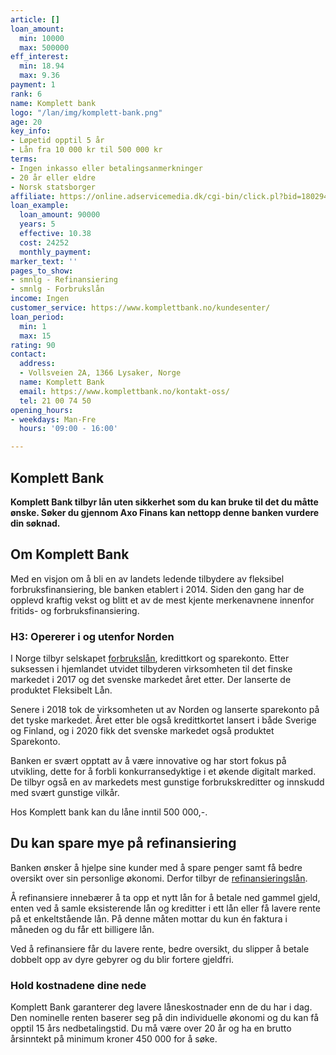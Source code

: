 ```yaml
---
article: []
loan_amount:
  min: 10000
  max: 500000
eff_interest:
  min: 18.94
  max: 9.36
payment: 1
rank: 6
name: Komplett bank
logo: "/lan/img/komplett-bank.png"
age: 20
key_info:
- Løpetid opptil 5 år
- Lån fra 10 000 kr til 500 000 kr
terms:
- Ingen inkasso eller betalingsanmerkninger
- 20 år eller eldre
- Norsk statsborger
affiliate: https://online.adservicemedia.dk/cgi-bin/click.pl?bid=1802940&media_id=89835
loan_example:
  loan_amount: 90000
  years: 5
  effective: 10.38
  cost: 24252
  monthly_payment: 
marker_text: ''
pages_to_show:
- smnlg - Refinansiering
- smnlg - Forbrukslån
income: Ingen
customer_service: https://www.komplettbank.no/kundesenter/
loan_period:
  min: 1
  max: 15
rating: 90
contact:
  address:
  - Vollsveien 2A, 1366 Lysaker, Norge
  name: Komplett Bank
  email: https://www.komplettbank.no/kontakt-oss/
  tel: 21 00 74 50
opening_hours:
- weekdays: Man-Fre
  hours: '09:00 - 16:00'

---
```

## Komplett Bank

**Komplett Bank tilbyr lån uten sikkerhet som du kan bruke til det du måtte ønske. Søker du gjennom Axo Finans kan nettopp denne banken vurdere din søknad.**

## Om Komplett Bank

Med en visjon om å bli en av landets ledende tilbydere av fleksibel forbruksfinansiering, ble banken etablert i 2014. Siden den gang har de opplevd kraftig vekst og blitt et av de mest kjente merkenavnene innenfor fritids- og forbruksfinansiering.

### H3: Opererer i og utenfor Norden

I Norge tilbyr selskapet [forbrukslån](https://www.dagbladet.no/forbrukslan), kredittkort og sparekonto. Etter suksessen i hjemlandet utvidet tilbyderen virksomheten til det finske markedet i 2017 og det svenske markedet året etter. Der lanserte de produktet Fleksibelt Lån.

Senere i 2018 tok de virksomheten ut av Norden og lanserte sparekonto på det tyske markedet. Året etter ble også kredittkortet lansert i både Sverige og Finland, og i 2020 fikk det svenske markedet også produktet Sparekonto.

Banken er svært opptatt av å være innovative og har stort fokus på utvikling, dette for å forbli konkurransedyktige i et økende digitalt marked. De tilbyr også en av markedets mest gunstige forbrukskreditter og innskudd med svært gunstige vilkår.

Hos Komplett bank kan du låne inntil 500 000,-.

## Du kan spare mye på refinansiering

Banken ønsker å hjelpe sine kunder med å spare penger samt få bedre oversikt over sin personlige økonomi. Derfor tilbyr de [refinansieringslån](https://www.dagbladet.no/annonse/refinansiering-av-lan/72275320).

Å refinansiere innebærer å ta opp et nytt lån for å betale ned gammel gjeld, enten ved å samle eksisterende lån og kreditter i ett lån eller få lavere rente på et enkeltstående lån. På denne måten mottar du kun én faktura i måneden og du får ett billigere lån.

Ved å refinansiere får du lavere rente, bedre oversikt, du slipper å betale dobbelt opp av dyre gebyrer og du blir fortere gjeldfri.

### Hold kostnadene dine nede

Komplett Bank garanterer deg lavere låneskostnader enn de du har i dag. Den nominelle renten baserer seg på din individuelle økonomi og du kan få opptil 15 års nedbetalingstid. Du må være over 20 år og ha en brutto årsinntekt på minimum kroner 450 000 for å søke.